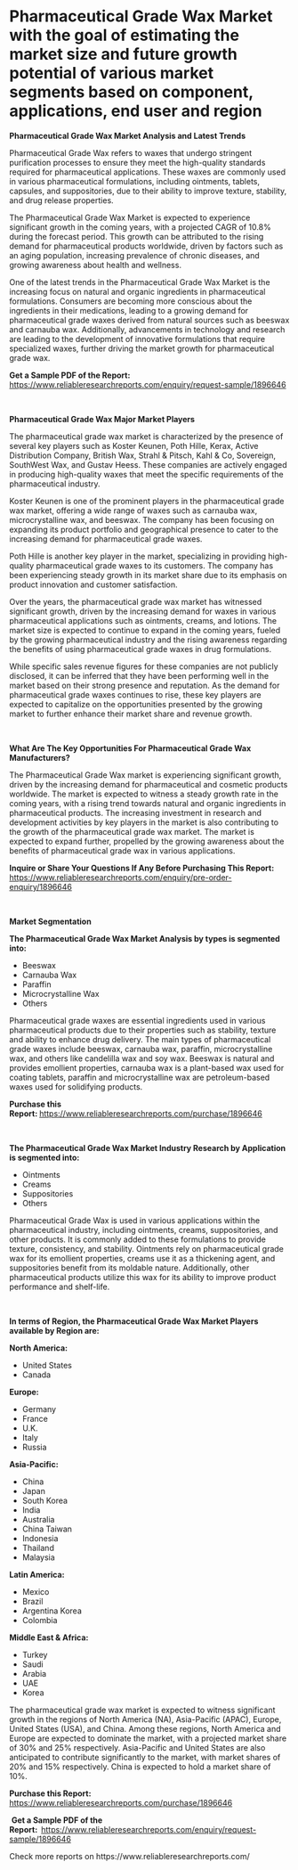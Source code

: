 <p><h1>Pharmaceutical Grade Wax Market with the goal of estimating the market size and future growth potential of various market segments based on component, applications, end user and region</h1></p><p><strong>Pharmaceutical Grade Wax Market Analysis and Latest Trends</strong></p>
<p><p>Pharmaceutical Grade Wax refers to waxes that undergo stringent purification processes to ensure they meet the high-quality standards required for pharmaceutical applications. These waxes are commonly used in various pharmaceutical formulations, including ointments, tablets, capsules, and suppositories, due to their ability to improve texture, stability, and drug release properties.</p><p>The Pharmaceutical Grade Wax Market is expected to experience significant growth in the coming years, with a projected CAGR of 10.8% during the forecast period. This growth can be attributed to the rising demand for pharmaceutical products worldwide, driven by factors such as an aging population, increasing prevalence of chronic diseases, and growing awareness about health and wellness.</p><p>One of the latest trends in the Pharmaceutical Grade Wax Market is the increasing focus on natural and organic ingredients in pharmaceutical formulations. Consumers are becoming more conscious about the ingredients in their medications, leading to a growing demand for pharmaceutical grade waxes derived from natural sources such as beeswax and carnauba wax. Additionally, advancements in technology and research are leading to the development of innovative formulations that require specialized waxes, further driving the market growth for pharmaceutical grade wax.</p></p>
<p><strong>Get a Sample PDF of the Report:&nbsp;</strong> <a href="https://www.reliableresearchreports.com/enquiry/request-sample/1896646">https://www.reliableresearchreports.com/enquiry/request-sample/1896646</a></p>
<p>&nbsp;</p>
<p><strong>Pharmaceutical Grade Wax Major Market Players</strong></p>
<p><p>The pharmaceutical grade wax market is characterized by the presence of several key players such as Koster Keunen, Poth Hille, Kerax, Active Distribution Company, British Wax, Strahl & Pitsch, Kahl & Co, Sovereign, SouthWest Wax, and Gustav Heess. These companies are actively engaged in producing high-quality waxes that meet the specific requirements of the pharmaceutical industry.</p><p>Koster Keunen is one of the prominent players in the pharmaceutical grade wax market, offering a wide range of waxes such as carnauba wax, microcrystalline wax, and beeswax. The company has been focusing on expanding its product portfolio and geographical presence to cater to the increasing demand for pharmaceutical grade waxes.</p><p>Poth Hille is another key player in the market, specializing in providing high-quality pharmaceutical grade waxes to its customers. The company has been experiencing steady growth in its market share due to its emphasis on product innovation and customer satisfaction.</p><p>Over the years, the pharmaceutical grade wax market has witnessed significant growth, driven by the increasing demand for waxes in various pharmaceutical applications such as ointments, creams, and lotions. The market size is expected to continue to expand in the coming years, fueled by the growing pharmaceutical industry and the rising awareness regarding the benefits of using pharmaceutical grade waxes in drug formulations.</p><p>While specific sales revenue figures for these companies are not publicly disclosed, it can be inferred that they have been performing well in the market based on their strong presence and reputation. As the demand for pharmaceutical grade waxes continues to rise, these key players are expected to capitalize on the opportunities presented by the growing market to further enhance their market share and revenue growth.</p></p>
<p>&nbsp;</p>
<p><strong>What Are The Key Opportunities For Pharmaceutical Grade Wax Manufacturers?</strong></p>
<p><p>The Pharmaceutical Grade Wax market is experiencing significant growth, driven by the increasing demand for pharmaceutical and cosmetic products worldwide. The market is expected to witness a steady growth rate in the coming years, with a rising trend towards natural and organic ingredients in pharmaceutical products. The increasing investment in research and development activities by key players in the market is also contributing to the growth of the pharmaceutical grade wax market. The market is expected to expand further, propelled by the growing awareness about the benefits of pharmaceutical grade wax in various applications.</p></p>
<p><strong>Inquire or Share Your Questions If Any Before Purchasing This Report:</strong> <a href="https://www.reliableresearchreports.com/enquiry/pre-order-enquiry/1896646">https://www.reliableresearchreports.com/enquiry/pre-order-enquiry/1896646</a></p>
<p>&nbsp;</p>
<p><strong>Market Segmentation</strong></p>
<p><strong>The Pharmaceutical Grade Wax Market Analysis by types is segmented into:</strong></p>
<p><ul><li>Beeswax</li><li>Carnauba Wax</li><li>Paraffin</li><li>Microcrystalline Wax</li><li>Others</li></ul></p>
<p><p>Pharmaceutical grade waxes are essential ingredients used in various pharmaceutical products due to their properties such as stability, texture and ability to enhance drug delivery. The main types of pharmaceutical grade waxes include beeswax, carnauba wax, paraffin, microcrystalline wax, and others like candelilla wax and soy wax. Beeswax is natural and provides emollient properties, carnauba wax is a plant-based wax used for coating tablets, paraffin and microcrystalline wax are petroleum-based waxes used for solidifying products.</p></p>
<p><strong>Purchase this Report:&nbsp;</strong><a href="https://www.reliableresearchreports.com/purchase/1896646">https://www.reliableresearchreports.com/purchase/1896646</a></p>
<p>&nbsp;</p>
<p><strong>The Pharmaceutical Grade Wax Market Industry Research by Application is segmented into:</strong></p>
<p><ul><li>Ointments</li><li>Creams</li><li>Suppositories</li><li>Others</li></ul></p>
<p><p>Pharmaceutical Grade Wax is used in various applications within the pharmaceutical industry, including ointments, creams, suppositories, and other products. It is commonly added to these formulations to provide texture, consistency, and stability. Ointments rely on pharmaceutical grade wax for its emollient properties, creams use it as a thickening agent, and suppositories benefit from its moldable nature. Additionally, other pharmaceutical products utilize this wax for its ability to improve product performance and shelf-life.</p></p>
<p>&nbsp;</p>
<p><strong>In terms of Region, the Pharmaceutical Grade Wax Market Players available by Region are:</strong></p>
<p>
    <p> <strong> North America: </strong>
        <ul>
            <li>United States</li>
            <li>Canada</li>
        </ul>
        </p> 
    <p> <strong> Europe: </strong>
        <ul>
            <li>Germany</li>
            <li>France</li>
            <li>U.K.</li>
            <li>Italy</li>
            <li>Russia</li>
        </ul>
        </p> 
    <p> <strong> Asia-Pacific: </strong>
        <ul>
            <li>China</li>
            <li>Japan</li>
            <li>South Korea</li>
            <li>India</li>
            <li>Australia</li>
            <li>China Taiwan</li>
            <li>Indonesia</li>
            <li>Thailand</li>
            <li>Malaysia</li>
        </ul>
        </p> 
    <p> <strong> Latin America: </strong>
        <ul>
            <li>Mexico</li>
            <li>Brazil</li>
            <li>Argentina Korea</li>
            <li>Colombia</li>
        </ul>
        </p> 
    <p> <strong> Middle East & Africa: </strong>
        <ul>
            <li>Turkey</li>
            <li>Saudi</li>
            <li>Arabia</li>
            <li>UAE</li>
            <li>Korea</li>
        </ul>
    </p>
    </p>
<p><p>The pharmaceutical grade wax market is expected to witness significant growth in the regions of North America (NA), Asia-Pacific (APAC), Europe, United States (USA), and China. Among these regions, North America and Europe are expected to dominate the market, with a projected market share of 30% and 25% respectively. Asia-Pacific and United States are also anticipated to contribute significantly to the market, with market shares of 20% and 15% respectively. China is expected to hold a market share of 10%.</p></p>
<p><strong>Purchase this Report: </strong><a href="https://www.reliableresearchreports.com/purchase/1896646">https://www.reliableresearchreports.com/purchase/1896646</a></p>
<p>&nbsp;<strong>Get a Sample PDF of the Report:&nbsp;&nbsp;</strong><a href="https://www.reliableresearchreports.com/enquiry/request-sample/1896646">https://www.reliableresearchreports.com/enquiry/request-sample/1896646</a></p>
<p><strong></strong></p>
<p>Check more reports on https://www.reliableresearchreports.com/</p>